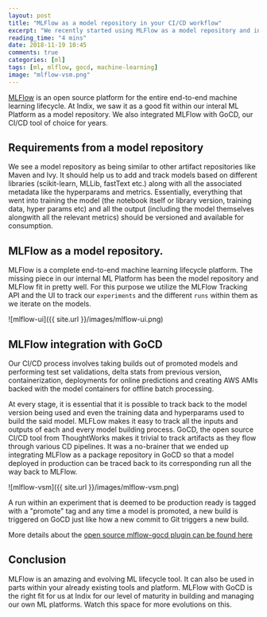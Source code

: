 ```yaml
---
layout: post
title: "MLFlow as a model repository in your CI/CD workflow"
excerpt: "We recently started using MLFlow as a model repository and integrated it with GoCD"
reading_time: "4 mins"
date: 2018-11-19 10:45
comments: true
categories: [ml]
tags: [ml, mlflow, gocd, machine-learning]
image: "mlflow-vsm.png"
---
```


[MLFlow](https://mlflow.org/) is an open source platform for the entire end-to-end machine learning lifecycle. At Indix, we saw it as a good fit within our interal ML Platform as a model repository. We also integrated MLFlow with GoCD, our CI/CD tool of choice for years.

## Requirements from a model repository

We see a model repository as being similar to other artifact repositories like Maven and Ivy. It should help us to add and track models based on different libraries (scikit-learn, MLLib, fastText etc.) along with all the associated metadata like the hyperparams and metrics. Essentially, everything that went into training the model (the notebook itself or library version, training data, hyper params etc) and all the output (including the model themselves alongwith all the relevant metrics) should be versioned and available for consumption.

## MLFlow as a model repository.

MLFlow is a complete end-to-end machine learning lifecycle platform. The missing piece in our internal ML Platform has been the model repository and MLFlow fit in pretty well. For this purpose we utilize the MLFlow Tracking API and the UI to track our `experiments` and the different `runs` within them as we iterate on the models.

![mlflow-ui]({{ site.url }}/images/mlflow-ui.png)

## MLFlow integration with GoCD

Our CI/CD process involves taking builds out of promoted models and performing test set validations, delta stats from previous version, containerization, deployments for online predictions and creating AWS AMIs backed with the model containers for offline batch processing.

At every stage, it is essential that it is possible to track back to the model version being used and even the training data and hyperparams used to build the said model. MLFLow makes it easy to track all the inputs and outputs of each and every model building process. GoCD, the open source CI/CD tool from ThoughtWorks makes it trivial to track artifacts as they flow through various CD pipelines. It was a no-brainer that we ended up integrating MLFlow as a package repository in GoCD so that a model deployed in production can be traced back to its corresponding run all the way back to MLFlow.

![mlflow-vsm]({{ site.url }}/images/mlflow-vsm.png)

A run within an experiment that is deemed to be production ready is tagged with a "promote" tag and any time a model is promoted, a new build is triggered on GoCD just like how a new commit to Git triggers a new build.

More details about the [open source mlflow-gocd plugin can be found here](https://github.com/indix/mlflow-gocd)

## Conclusion

MLFlow is an amazing and evolving ML lifecycle tool. It can also be used in parts within your already existing tools and platform. MLFlow with GoCD is the right fit for us at Indix for our level of maturity in building and managing our own ML platforms. Watch this space for more evolutions on this.


